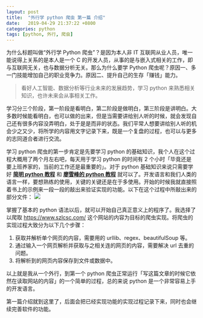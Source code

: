 ```yaml
---
layout: post
title:  "外行学 python 爬虫 第一篇 介绍"
date:   2019-04-29 21:37:22 +0800
categories: python
tags: [python, 外行, 爬虫]
---
```


为什么标题叫做“外行学 Python 爬虫”？是因为本人非 IT 互联网从业人员，唯一能说得上关系的是本人是一个 C 的开发人员，从事的是与嵌入式相关的工作，即与互联网无关，也与数据分析无关。那么为什么要学 Python 爬虫呢？原因一、多一门技能增加自己的职业竞争力。原因二、提升自己的生存「赚钱」能力。

> 看好人工智能、数据分析等行业未来的发展趋势，学习 python 来熟悉相关知识，也许未来会从事相关工作。

学习分三个阶段，第一阶段是看明白，第二阶段是做明白，第三阶段是讲明白。大多数时候能看明白，也可以做的出来，但是当需要讲给别人听的时候，就会发现自己还有很多内容没弄明白，处于是是而非的状态。我们平常人想要讲给别人听的机会少之又少，将所学的内容用文字记录下来，既是一个复盘的过程，也可以与更多的志同道合者进行交流。

学习 python 爬虫的第一步肯定是先要学习 python 的基础知识，我个人在这个过程大概用了两个月左右吧，每天用于学习 python 的时间有 2 个小时「毕竟还是要上班养家的，当前的工作还是最重要的」。对于 python 基础知识来说只需要学好 **[简明 python 教程](https://wiki.jikexueyuan.com/project/simple-python-course/)** 和 **[廖雪峰的 python 教程](https://www.liaoxuefeng.com/wiki/0014316089557264a6b348958f449949df42a6d3a2e542c000)** 就可以了。开发语言和我们人类的语言一样，要想熟练的使用，关键的关键还是在于多使用。开始的时候我就直接照着书上的示例来一段一段的敲出来验证实现的功能。以下在这个过程中所敲出来的部分文件：
![](https://lg-8wz4hass-1252833766.cos.ap-shanghai.myqcloud.com/pic/2019-04-299.56.31.png)

掌握了基本的 python 语法以后，就可以开始自己真正意义上的程序了。我选择了以爬取 https://www.szlcsc.com/ 这个网站的内容为目标的爬虫实现。将爬虫的实现过程大致分为以下几个步骤：
1. 获取并解析单个网页的内容，需要用的 urllib、regex、beautifulSoup 等。
2. 通过输入一个网页解析并获取与之相关连的网页的内容，需要解决 url 去重的问题。
3. 将解析到的网页内容保存到文件或数据中。

以上就是我从一个外行，到第一个 python 爬虫正常运行「写这篇文章的时候它依然在读取网站的内容」的一个简单的过程，总的来说 python 是一个非常容易上手的开发语言。

第一篇介绍就到这里了，后面会把已经实现功能的实现过程记录下来，同时也会继续完善软件的功能。
